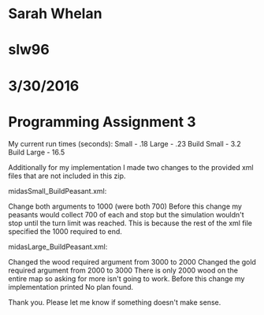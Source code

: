 # Sarah Whelan
# slw96
# 3/30/2016
# Programming Assignment 3

My current run times (seconds):
Small - .18 
Large - .23 
Build Small - 3.2
Build Large - 16.5

Additionally for my implementation I made two changes to the provided xml files that are not included in this zip.

midasSmall_BuildPeasant.xml:

Change both arguments to 1000 (were both 700)
Before this change my peasants would collect 700 of each and stop but the simulation wouldn't stop until the turn limit was reached.
This is because the rest of the xml file specified the 1000 required to end.

midasLarge_BuildPeasant.xml:

Changed the wood required argument from 3000 to 2000
Changed the gold required argument from 2000 to 3000
There is only 2000 wood on the entire map so asking for more isn't going to work.
Before this change my implementation printed No plan found.

Thank you. Please let me know if something doesn't make sense.